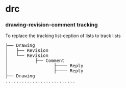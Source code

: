 # drc
### drawing-revision-comment tracking

To replace the tracking list-ception of lists to track lists 

<pre>
├── Drawing
│   ├── Revision
│   └── Revision
│          ├── Comment
│                 ├──── Reply
│                 ├──── Reply
├── Drawing
..........................
</pre>

